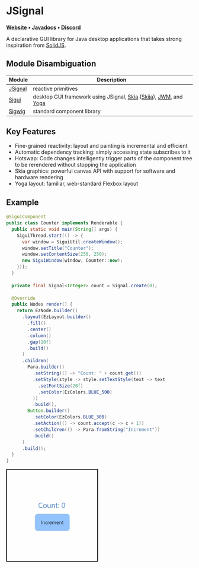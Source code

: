 # JSignal

**[Website](https://wilgaboury.github.io/jsignal) • [Javadocs](https://wilgaboury.github.io/jsignal/javadoc/index.html) • [Discord](https://discord.gg/YN7tek3CM2)**

A declarative GUI library for Java desktop applications that takes strong inspiration
from [SolidJS](https://www.solidjs.com/).

## Module Disambiguation

| Module               | Description                                                                                                                                                                                   |
|----------------------|-----------------------------------------------------------------------------------------------------------------------------------------------------------------------------------------------|
| [JSignal](./jsignal) | reactive primitives                                                                                                                                                                           |
| [Sigui](./sigui)     | desktop GUI framework using JSignal, [Skia](https://skia.org/) ([Skija](https://github.com/HumbleUI/Skija/)), [JWM](https://github.com/HumbleUI/JWM), and [Yoga](https://www.yogalayout.dev/) |
| [Sigwig](./sigwig)   | standard component library                                                                                                                                                                    |

## Key Features

* Fine-grained reactivity: layout and painting is incremental and efficient
* Automatic dependency tracking: simply accessing state subscribes to it
* Hotswap: Code changes intelligently trigger parts of the component tree to be
  rerendered without stopping the application
* Skia graphics: powerful canvas API with support for software and hardware rendering
* Yoga layout: familiar, web-standard Flexbox layout

## Example

```java
@SiguiComponent
public class Counter implements Renderable {
  public static void main(String[] args) {
    SiguiThread.start(() -> {
      var window = SiguiUtil.createWindow();
      window.setTitle("Counter");
      window.setContentSize(250, 250);
      new SiguiWindow(window, Counter::new);
    }));
  }

  private final Signal<Integer> count = Signal.create(0);

  @Override
  public Nodes render() {
    return EzNode.builder()
      .layout(EzLayout.builder()
        .fill()
        .center()
        .column()
        .gap(10f)
        .build()
      )
      .children(
        Para.builder()
          .setString(() -> "Count: " + count.get())
          .setStyle(style -> style.setTextStyle(text -> text
            .setFontSize(20f)
            .setColor(EzColors.BLUE_500)
          ))
          .build(),
        Button.builder()
          .setColor(EzColors.BLUE_300)
          .setAction(() -> count.accept(c -> c + 1))
          .setChildren(() -> Para.fromString("Increment"))
          .build()
      )
      .build();
  }
}
```

![Counter Example Screencapture](resources/counter_border.gif)
